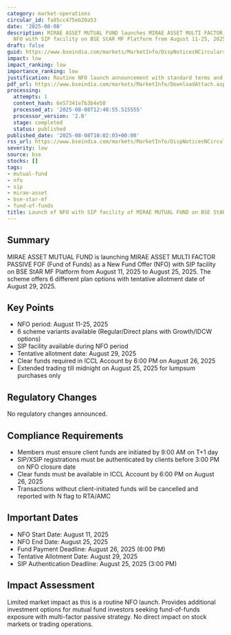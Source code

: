 ```yaml
---
category: market-operations
circular_id: fa85cc475eb20a53
date: '2025-08-08'
description: MIRAE ASSET MUTUAL FUND launches MIRAE ASSET MULTI FACTOR PASSIVE FOF
  NFO with SIP facility on BSE StAR MF Platform from August 11-25, 2025.
draft: false
guid: https://www.bseindia.com/markets/MarketInfo/DispNoticesNCirculars.aspx?Noticeid={1430E331-FFD2-4490-B756-8968E46BC977}&noticeno=20250808-8&dt=08/08/2025&icount=8&totcount=27&flag=0
impact: low
impact_ranking: low
importance_ranking: low
justification: Routine NFO launch announcement with standard terms and conditions
pdf_url: https://www.bseindia.com/markets/MarketInfo/DownloadAttach.aspx?id=20250808-8&attachedId=
processing:
  attempts: 1
  content_hash: 6e57341e7b3b4e50
  processed_at: '2025-08-08T12:48:55.515555'
  processor_version: '2.0'
  stage: completed
  status: published
published_date: '2025-08-08T10:02:03+00:00'
rss_url: https://www.bseindia.com/markets/MarketInfo/DispNoticesNCirculars.aspx?Noticeid={1430E331-FFD2-4490-B756-8968E46BC977}&noticeno=20250808-8&dt=08/08/2025&icount=8&totcount=27&flag=0
severity: low
source: bse
stocks: []
tags:
- mutual-fund
- nfo
- sip
- mirae-asset
- bse-star-mf
- fund-of-funds
title: Launch of NFO with SIP facility of MIRAE MUTUAL FUND on BSE StAR MF Platform
---
```


## Summary

MIRAE ASSET MUTUAL FUND is launching MIRAE ASSET MULTI FACTOR PASSIVE FOF (Fund of Funds) as a New Fund Offer (NFO) with SIP facility on BSE StAR MF Platform from August 11, 2025 to August 25, 2025. The scheme offers 6 different plan options with tentative allotment date of August 29, 2025.

## Key Points

- NFO period: August 11-25, 2025
- 6 scheme variants available (Regular/Direct plans with Growth/IDCW options)
- SIP facility available during NFO period
- Tentative allotment date: August 29, 2025
- Clear funds required in ICCL Account by 6:00 PM on August 26, 2025
- Extended trading till midnight on August 25, 2025 for lumpsum purchases only

## Regulatory Changes

No regulatory changes announced.

## Compliance Requirements

- Members must ensure client funds are initiated by 9:00 AM on T+1 day
- SIP/XSIP registrations must be authenticated by clients before 3:00 PM on NFO closure date
- Clear funds must be available in ICCL Account by 6:00 PM on August 26, 2025
- Transactions without client-initiated funds will be cancelled and reported with N flag to RTA/AMC

## Important Dates

- NFO Start Date: August 11, 2025
- NFO End Date: August 25, 2025
- Fund Payment Deadline: August 26, 2025 (6:00 PM)
- Tentative Allotment Date: August 29, 2025
- SIP Authentication Deadline: August 25, 2025 (3:00 PM)

## Impact Assessment

Limited market impact as this is a routine NFO launch. Provides additional investment options for mutual fund investors seeking fund-of-funds exposure with multi-factor passive strategy. No direct impact on stock markets or trading operations.